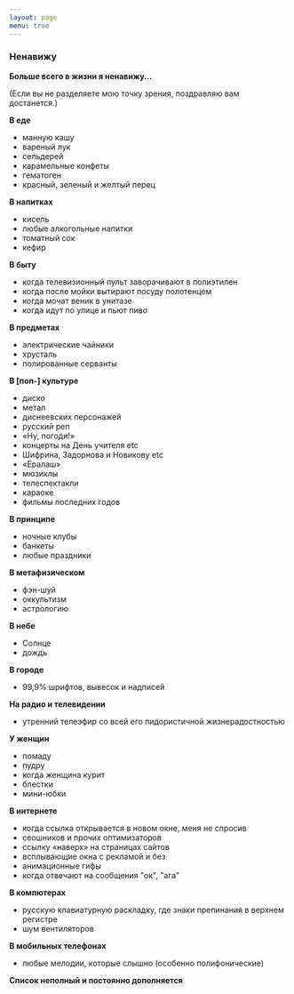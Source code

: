 ```yaml
---
layout: page
menu: true
---
```


### Ненавижу 

**Больше всего в жизни я ненавижу...**

(Если вы не разделяете мою точку зрения, поздравляю  вам  достанется.)


**В еде**

 * манную кашу
 * вареный лук
 * сельдерей
 * карамельные конфеты
 * гематоген
 * красный, зеленый и желтый перец

**В напитках**
* кисель
* любые алкогольные напитки
* томатный сок
* кефир 

**В быту**
* когда телевизионный пульт заворачивают в полиэтилен
* когда после мойки вытирают посуду полотенцем
* когда мочат веник в унитазе
* когда идут по улице и пьют пиво

**В предметах**
* электрические чайники
* хрусталь
* полированные серванты

**В [поп-] культуре**
* диско
* метал
* диснеевских персонажей
* русский реп
* «Ну, погоди!»
* концерты на День учителя etc
* Шифрина, Задорнова и Новикову etc
* «Ералаш» 
* мюзиклы
* телеспектакли 
* караоке
* фильмы последних годов 

**В принципе**
* ночные клубы
* банкеты
* любые праздники

**В метафизическом**
* фэн-шуй
* оккультизм
* астрологию 

**В небе**
* Солнце
* дождь 

**В городе**
* 99,9% шрифтов, вывесок и надписей

**На радио и телевидении**
* утренний телеэфир со всей его пидористичной жизнерадостностью

**У женщин**
* помаду
* пудру
* когда женщина курит 
* блестки
* мини-юбки

**В интернете**
* когда ссылка открывается в новом окне, меня не спросив
* сеошников и прочих оптимизаторов 
* ссылку «наверх» на страницах сайтов
* всплывающие окна с рекламой и без
* анимационные гифы
* когда отвечают на сообщения "ок", "ага" 

**В компютерах**
* русскую клавиатурную раскладку, где знаки препинания в верхнем регистре
* шум вентиляторов

**В мобильных телефонах**
* любые мелодии, которые слышно (особенно полифонические)


**Список неполный и постоянно дополняется**